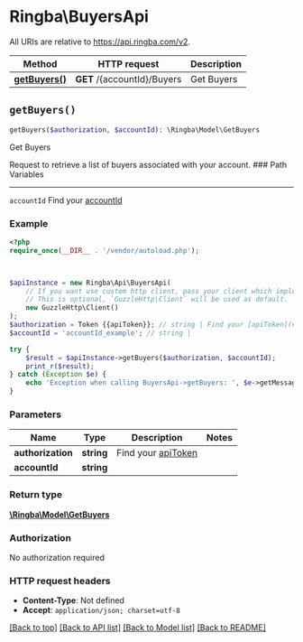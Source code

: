 # Ringba\BuyersApi

All URIs are relative to https://api.ringba.com/v2.

Method | HTTP request | Description
------------- | ------------- | -------------
[**getBuyers()**](BuyersApi.md#getBuyers) | **GET** /{accountId}/Buyers | Get Buyers


## `getBuyers()`

```php
getBuyers($authorization, $accountId): \Ringba\Model\GetBuyers
```

Get Buyers

Request to retrieve a list of buyers associated with your account.  ### Path Variables <hr>  ``accountId`` Find your [accountId](#get-your-account-information) <br>

### Example

```php
<?php
require_once(__DIR__ . '/vendor/autoload.php');



$apiInstance = new Ringba\Api\BuyersApi(
    // If you want use custom http client, pass your client which implements `GuzzleHttp\ClientInterface`.
    // This is optional, `GuzzleHttp\Client` will be used as default.
    new GuzzleHttp\Client()
);
$authorization = Token {{apiToken}}; // string | Find your [apiToken](#get-or-create-api-token)
$accountId = 'accountId_example'; // string | 

try {
    $result = $apiInstance->getBuyers($authorization, $accountId);
    print_r($result);
} catch (Exception $e) {
    echo 'Exception when calling BuyersApi->getBuyers: ', $e->getMessage(), PHP_EOL;
}
```

### Parameters

Name | Type | Description  | Notes
------------- | ------------- | ------------- | -------------
 **authorization** | **string**| Find your [apiToken](#get-or-create-api-token) |
 **accountId** | **string**|  |

### Return type

[**\Ringba\Model\GetBuyers**](../Model/GetBuyers.md)

### Authorization

No authorization required

### HTTP request headers

- **Content-Type**: Not defined
- **Accept**: `application/json; charset=utf-8`

[[Back to top]](#) [[Back to API list]](../../README.md#endpoints)
[[Back to Model list]](../../README.md#models)
[[Back to README]](../../README.md)
